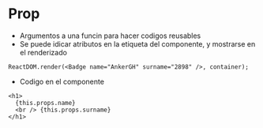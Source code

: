 # Prop

- Argumentos a una funcin para hacer codigos reusables
- Se puede idicar atributos en la etiqueta del componente, y mostrarse en el renderizado

```
ReactDOM.render(<Badge name="AnkerGH" surname="2898" />, container);
```

- Codigo en el componente

```
<h1>
  {this.props.name}
  <br /> {this.props.surname}
</h1>
```
